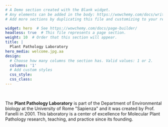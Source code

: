```yaml
---
# A Demo section created with the Blank widget.
# Any elements can be added in the body: https://wowchemy.com/docs/writing-markdown-latex/
# Add more sections by duplicating this file and customizing to your requirements.

widget: hero  # See https://wowchemy.com/docs/page-builder/
headless: true  # This file represents a page section.
weight: 10  # Order that this section will appear.
title: |
  Plant Pathology Laboratory
hero_media: welcome.jpg.aa
design:
  # Choose how many columns the section has. Valid values: 1 or 2.
  columns: '1'
  # Add custom styles
  css_style:
  css_class:
---
```


<br>

The **Plant Pathology Laboratory** is part of the Department of Environmental biology at the University of Rome "Sapienza"
and it was created by Prof. Fanelli in 2001. This laboratory is a center of excellence for 
Molecular Plant Pathology research, teaching, and practice since its founding. 
 
